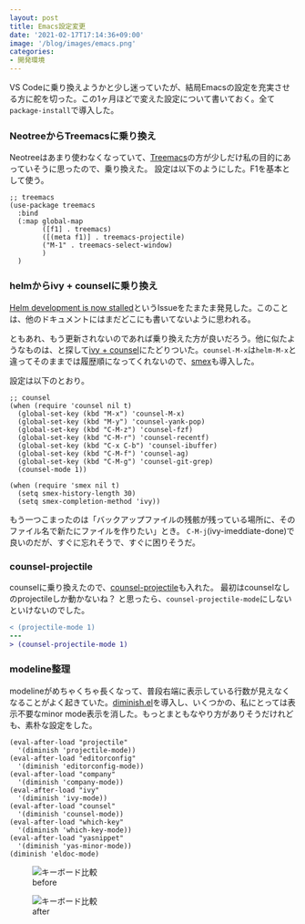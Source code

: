 ```yaml
---
layout: post
title: Emacs設定変更
date: '2021-02-17T17:14:36+09:00'
image: '/blog/images/emacs.png'
categories:
- 開発環境
---
```


VS Codeに乗り換えようかと少し迷っていたが、結局Emacsの設定を充実させる方に舵を切った。この1ヶ月ほどで変えた設定について書いておく。全て`package-install`で導入した。

### NeotreeからTreemacsに乗り換え

Neotreeはあまり使わなくなっていて、[Treemacs](https://github.com/Alexander-Miller/treemacs)の方が少しだけ私の目的にあっていそうに思ったので、乗り換えた。
設定は以下のようにした。F1を基本として使う。

``` emacs-lisp
;; treemacs
(use-package treemacs
  :bind
  (:map global-map
        ([f1] . treemacs)
        ([(meta f1)] . treemacs-projectile)
        ("M-1" . treemacs-select-window)
        )
  )
```

### helmからivy + counselに乗り換え

[Helm development is now stalled](https://github.com/emacs-helm/helm/issues/2386)というIssueをたまたま発見した。このことは、他のドキュメントにはまだどこにも書いてないように思われる。

ともあれ、もう更新されないのであれば乗り換えた方が良いだろう。他に似たようなものは、と探して[ivy + counsel](https://github.com/abo-abo/swiper)にたどりついた。`counsel-M-x`は`helm-M-x`と違ってそのままでは履歴順になってくれないので、[smex](https://github.com/nonsequitur/smex)も導入した。

設定は以下のとおり。

``` emacs-lisp
;; counsel
(when (require 'counsel nil t)
  (global-set-key (kbd "M-x") 'counsel-M-x)
  (global-set-key (kbd "M-y") 'counsel-yank-pop)
  (global-set-key (kbd "C-M-z") 'counsel-fzf)
  (global-set-key (kbd "C-M-r") 'counsel-recentf)
  (global-set-key (kbd "C-x C-b") 'counsel-ibuffer)
  (global-set-key (kbd "C-M-f") 'counsel-ag)
  (global-set-key (kbd "C-M-g") 'counsel-git-grep)
  (counsel-mode 1))

(when (require 'smex nil t)
  (setq smex-history-length 30)
  (setq smex-completion-method 'ivy))

```

もう一つこまったのは「バックアップファイルの残骸が残っている場所に、そのファイル名で新たにファイルを作りたい」とき。
`C-M-j`(ivy-imeddiate-done)で良いのだが、すぐに忘れそうで、すぐに困りそうだ。

### counsel-projectile

counselに乗り換えたので、[counsel-projectile](https://github.com/ericdanan/counsel-projectile)も入れた。
最初はcounselなしのprojectileしか動かないね？ と思ったら、`counsel-projectile-mode`にしないといけないのでした。

``` diff
< (projectile-mode 1)
---
> (counsel-projectile-mode 1)
```

### modeline整理

modelineがめちゃくちゃ長くなって、普段右端に表示している行数が見えなくなることがよく起きていた。[diminish.el](https://github.com/myrjola/diminish.el)を導入し、いくつかの、私にとっては表示不要なminor mode表示を消した。もっとまともなやり方がありそうだけれども、素朴な設定をした。

``` emacs-lisp
(eval-after-load "projectile"
  '(diminish 'projectile-mode))
(eval-after-load "editorconfig"
  '(diminish 'editorconfig-mode))
(eval-after-load "company"
  '(diminish 'company-mode))
(eval-after-load "ivy"
  '(diminish 'ivy-mode))
(eval-after-load "counsel"
  '(diminish 'counsel-mode))
(eval-after-load "which-key"
  '(diminish 'which-key-mode))
(eval-after-load "yasnippet"
  '(diminish 'yas-minor-mode))
(diminish 'eldoc-mode)
```

<figure>
<img style="max-width: 99%" src='/blog/images/2021-emacs-modeline-before.png' alt='キーボード比較' />
<figcaption>before</figcaption>
</figure>
<figure>
<img style="max-width: 99%" src='/blog/images/2021-emacs-modeline-after.png' alt='キーボード比較' />
<figcaption>after</figcaption>
</figure>



